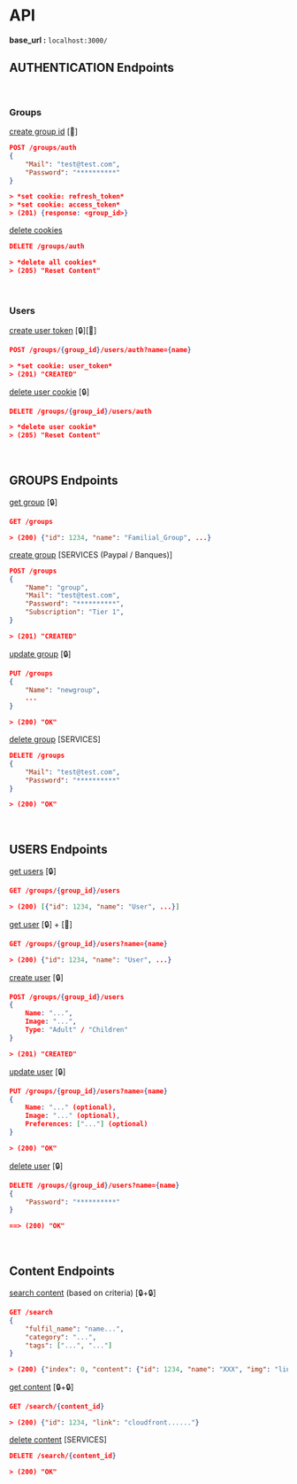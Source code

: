 # API

**base_url :** `localhost:3000/`


## AUTHENTICATION Endpoints
</br>

### Groups

<u>create group id</u> [🔑]
```json
POST /groups/auth
{
    "Mail": "test@test.com",
    "Password": "**********"
}

> *set cookie: refresh_token*
> *set cookie: access_token*
> (201) {response: <group_id>}
```

<u>delete cookies</u>
```json
DELETE /groups/auth

> *delete all cookies*
> (205) "Reset Content"
```
</br>

### Users

<u>create user token</u> [🔒][🔑]
```json
POST /groups/{group_id}/users/auth?name={name}

> *set cookie: user_token*
> (201) "CREATED"
```

<u>delete user cookie</u> [🔒]
```json
DELETE /groups/{group_id}/users/auth

> *delete user cookie*
> (205) "Reset Content"
```
</br>


## GROUPS Endpoints

<u>get group</u> [🔒]
```json
GET /groups

> (200) {"id": 1234, "name": "Familial_Group", ...}
```

<u>create group</u> [SERVICES (Paypal / Banques)]
```json
POST /groups
{
    "Name": "group",
    "Mail": "test@test.com",
    "Password": "**********",
    "Subscription": "Tier 1",
}

> (201) "CREATED"
```

<u>update group</u> [🔒]
```json
PUT /groups
{
    "Name": "newgroup",
    ...
}

> (200) "OK"
```

<u>delete group</u> [SERVICES]
```json
DELETE /groups
{
    "Mail": "test@test.com",
    "Password": "**********"
}

> (200) "OK"
```
</br>


## USERS Endpoints

<u>get users</u> [🔒]
```json
GET /groups/{group_id}/users

> (200) [{"id": 1234, "name": "User", ...}]
```

<u>get user</u> [🔒] + [🔑]
```json
GET /groups/{group_id}/users?name={name}

> (200) {"id": 1234, "name": "User", ...}
```

<u>create user</u> [🔒]
```json
POST /groups/{group_id}/users
{
    Name: "...",
    Image: "...",
    Type: "Adult" / "Children"
}

> (201) "CREATED"
```

<u>update user</u> [🔒]
```json
PUT /groups/{group_id}/users?name={name}
{
    Name: "..." (optional),
    Image: "..." (optional),
    Preferences: ["..."] (optional)
}

> (200) "OK"
```

<u>delete user</u> [🔒]
```json
DELETE /groups/{group_id}/users?name={name}
{
    "Password": "**********"
}

==> (200) "OK"
```
</br>


## Content Endpoints

<u>search content</u> (based on criteria) [🔒+🔒]
```json
GET /search
{
    "fulfil_name": "name...",
    "category": "...",
    "tags": ["...", "..."]
}

> (200) {"index": 0, "content": {"id": 1234, "name": "XXX", "img": "link to img..."}, "index": 1, "content": ...}
```

<u>get content</u> [🔒+🔒]
```json
GET /search/{content_id}

> (200) {"id": 1234, "link": "cloudfront......"}
```

<u>delete content</u> [SERVICES]
```json
DELETE /search/{content_id}

> (200) "OK"
```